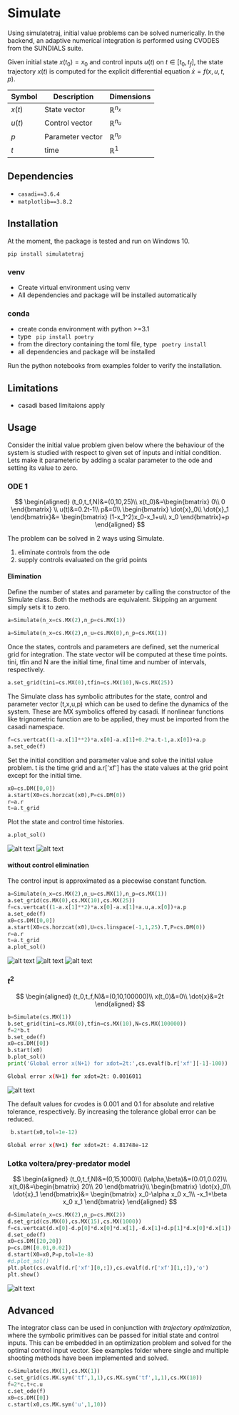 # Simulate

Using simulatetraj, initial value problems can be solved numerically. In the backend, an adaptive numerical integration is performed using CVODES from the SUNDIALS suite.

Given initial state $x(t_0)=x_0$ and control inputs $u(t)$ on $t \in [t_0,t_f]$, the state trajectory $x(t)$ is computed for the explicit differential equation $\dot{x}=f(x,u,t,p)$.

|Symbol|Description|Dimensions|
|-|-|-|
|$x(t)$|State vector| $\mathbb{R}^{n_x}$|
|$u(t)$|Control vector| $\mathbb{R}^{n_u}$|
|$p$|Parameter vector| $\mathbb{R}^{n_p}$|
|$t$|time| $\mathbb{R}^{1}$|

## Dependencies

* ```casadi==3.6.4```
* ```matplotlib==3.8.2```

## Installation

At the moment, the package is tested and run on Windows 10.

```
pip install simulatetraj
```

### venv

* Create virtual environment using venv
* All dependencies and package will be installed automatically

### conda

* create conda environment with python >=3.1
* type ``` pip install poetry```
* from the directory containing the toml file, type ``` poetry install```
* all dependencies and package will be installed

Run the python notebooks from examples folder to verify the installation.

## Limitations

* casadi based limitaions apply

## Usage

Consider the initial value problem given below where the behaviour of the
system is studied with respect to given set of inputs and initial condition.
Lets make it parameteric by adding a scalar parameter to the ode and setting its value to zero.

### ODE 1

$$
\begin{aligned}
(t_0,t_f,N)&=(0,10,25)\\
x(t_0)&=\begin{bmatrix}
0\\
0
\end{bmatrix}
\\
u(t)&=0.2t-1\\
p&=0\\
\begin{bmatrix}
    \dot{x}_0\\
    \dot{x}_1
\end{bmatrix}&=
\begin{bmatrix}
    (1-x_1^2)x_0-x_1+u\\
    x_0
\end{bmatrix}+p
\end{aligned}
$$

The problem can be solved in 2 ways using Simulate.

1. eliminate controls from the ode
2. supply controls evaluated on the grid points

#### Elimination

Define the number of states and parameter by calling the constructor of the Simulate class. Both the methods are equivalent. Skipping an argument simply sets it to zero.

```python
a=Simulate(n_x=cs.MX(2),n_p=cs.MX(1))
```

```python
a=Simulate(n_x=cs.MX(2),n_u=cs.MX(0),n_p=cs.MX(1))
```

Once the states, controls and parameters are defined, set the numerical grid for integration. The state vector will be computed at these time points. tini, tfin and N are the initial time, final time and number of intervals, respectively.

```python
a.set_grid(tini=cs.MX(0),tfin=cs.MX(10),N=cs.MX(25))
```

The Simulate class has symbolic attributes for the state, control and parameter vector (t,x,u,p) which can be used to define the dynamics of the system. These are MX symbolics offered by casadi. If nonlinear functions like trignometric function are to be applied, they must be imported from the casadi namespace.

```python
f=cs.vertcat((1-a.x[1]**2)*a.x[0]-a.x[1]+0.2*a.t-1,a.x[0])+a.p
a.set_ode(f)
```

Set the initial condition and parameter value and solve the initial value problem. t is the time grid and a.r['xf'] has the state values at the grid point except for the initial time.

```python
x0=cs.DM([0,0])
a.start(X0=cs.horzcat(x0),P=cs.DM(0))
r=a.r
t=a.t_grid
```

Plot the state and control time histories.

```python
a.plot_sol()
```

![alt text](img/image-4.png)
![alt text](img/image-5.png)

#### without control elimination

The control input is approximated as a piecewise constant function.

```python
a=Simulate(n_x=cs.MX(2),n_u=cs.MX(1),n_p=cs.MX(1))
a.set_grid(cs.MX(0),cs.MX(10),cs.MX(25))
f=cs.vertcat((1-a.x[1]**2)*a.x[0]-a.x[1]+a.u,a.x[0])+a.p
a.set_ode(f)
x0=cs.DM([0,0])
a.start(X0=cs.horzcat(x0),U=cs.linspace(-1,1,25).T,P=cs.DM(0))
r=a.r
t=a.t_grid
a.plot_sol()
```

![alt text](img/image.png)
![alt text](img/image-1.png)
![alt text](img/image-2.png)

### $t^2$

$$
\begin{aligned}
(t_0,t_f,N)&=(0,10,100000)\\
x(t_0)&=0\\
\dot{x}&=2t
\end{aligned}
$$

```python
b=Simulate(cs.MX(1))
b.set_grid(tini=cs.MX(0),tfin=cs.MX(10),N=cs.MX(100000))
f=2*b.t
b.set_ode(f)
x0=cs.DM([0])
b.start(x0)
b.plot_sol()
print('Global error x(N+1) for xdot=2t:',cs.evalf(b.r['xf'][-1]-100))
```

```bash
Global error x(N+1) for xdot=2t: 0.0016011
```

![alt text](img/image-6.png)

The default values for cvodes is 0.001 and 0.1 for absolute and relative tolerance, respectively. By increasing the tolerance global error can be reduced.

```python
 b.start(x0,tol=1e-12)
```

```bash
Global error x(N+1) for xdot=2t: 4.81748e-12
```

### Lotka voltera/prey-predator model

$$
\begin{aligned}
(t_0,t_f,N)&=(0,15,1000)\\
(\alpha,\beta)&=(0.01,0.02)\\
x(t_0)&=\begin{bmatrix}
    20\\
    20
\end{bmatrix}\\
\begin{bmatrix}
    \dot{x}_0\\
    \dot{x}_1
\end{bmatrix}&=
\begin{bmatrix}
    x_0-\alpha x_0 x_1\\
    -x_1+\beta x_0 x_1
\end{bmatrix}
\end{aligned}
$$

```python
d=Simulate(n_x=cs.MX(2),n_p=cs.MX(2))
d.set_grid(cs.MX(0),cs.MX(15),cs.MX(1000))
f=cs.vertcat(d.x[0]-d.p[0]*d.x[0]*d.x[1],-d.x[1]+d.p[1]*d.x[0]*d.x[1])
d.set_ode(f)
x0=cs.DM([20,20])
p=cs.DM([0.01,0.02])
d.start(X0=x0,P=p,tol=1e-8)
#d.plot_sol()
plt.plot(cs.evalf(d.r['xf'][0,:]),cs.evalf(d.r['xf'][1,:]),'o')
plt.show()
```

![alt text](img/image-7.png)

## Advanced

The integrator class can be used in conjunction with *trajectory optimization*, where the symbolic primitives can be passed for initial state and control inputs. This can be embedded in an optimization problem and solved for the optimal control input vector. See examples folder where single and multiple shooting methods have been implemented and solved.

```python
c=Simulate(cs.MX(1),cs.MX(1))
c.set_grid(cs.MX.sym('tf',1,1),cs.MX.sym('tf',1,1),cs.MX(10))
f=2*c.t+c.u
c.set_ode(f)
x0=cs.DM([0])
c.start(x0,cs.MX.sym('u',1,10))  
```
